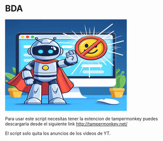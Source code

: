 # BDA


<img src="https://github.com/DonnySandoval/BDA/blob/main/LOG.jpg" alt="Descripción de mi imagen" width="400" height="300">

Para usar este script necesitas tener la extencion de tampermonkey
puedes descargarla desde el siguiente link http://tampermonkey.net/

El script solo quita los anuncios de los videos de YT.

